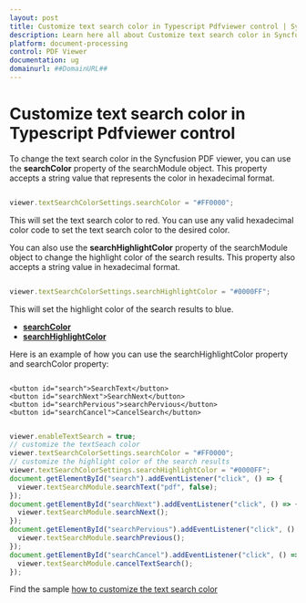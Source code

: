 ```yaml
---
layout: post
title: Customize text search color in Typescript Pdfviewer control | Syncfusion
description: Learn here all about Customize text search color in Syncfusion Typescript Pdfviewer control of Syncfusion Essential JS 2 and more.
platform: document-processing
control: PDF Viewer
documentation: ug
domainurl: ##DomainURL##
---
```


# Customize text search color in Typescript Pdfviewer control

To change the text search color in the Syncfusion PDF viewer, you can use the **searchColor** property of the searchModule object. This property accepts a string value that represents the color in hexadecimal format.

```ts

viewer.textSearchColorSettings.searchColor = "#FF0000";

```

This will set the text search color to red. You can use any valid hexadecimal color code to set the text search color to the desired color.

You can also use the **searchHighlightColor** property of the searchModule object to change the highlight color of the search results. This property also accepts a string value in hexadecimal format.

```ts

viewer.textSearchColorSettings.searchHighlightColor = "#0000FF";

```

This will set the highlight color of the search results to blue.

* [**searchColor**](https://ej2.syncfusion.com/documentation/api/pdfviewer/textSearchColorSettings/#searchcolor)
* [**searchHighlightColor**](https://ej2.syncfusion.com/documentation/api/pdfviewer/textSearchColorSettings/#searchhighlightcolor)

Here is an example of how you can use the searchHighlightColor property and searchColor property:

```

<button id="search">SearchText</button>
<button id="searchNext">SearchNext</button>
<button id="searchPervious">searchPervious</button>
<button id="searchCancel">CancelSearch</button>

```

```ts

viewer.enableTextSearch = true;
// customize the textSeach color
viewer.textSearchColorSettings.searchColor = "#FF0000";
// customize the highlight color of the search results
viewer.textSearchColorSettings.searchHighlightColor = "#0000FF";
document.getElementById("search").addEventListener("click", () => {
  viewer.textSearchModule.searchText("pdf", false);
});
document.getElementById("searchNext").addEventListener("click", () => {
  viewer.textSearchModule.searchNext();
});
document.getElementById("searchPervious").addEventListener("click", () => {
  viewer.textSearchModule.searchPrevious();
});
document.getElementById("searchCancel").addEventListener("click", () => {
  viewer.textSearchModule.cancelTextSearch();
});

```

Find the sample [how to customize the text search color](https://stackblitz.com/edit/typescript-oft4zw?file=index.ts)